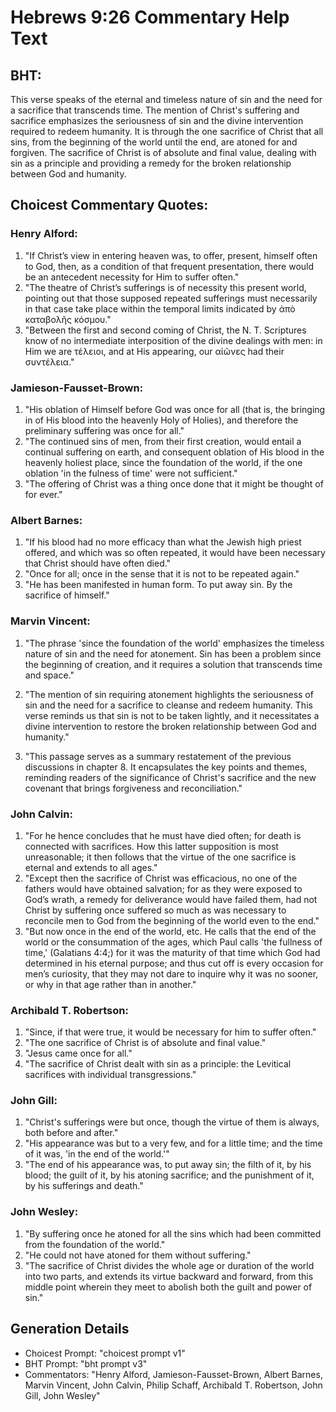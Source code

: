 # Hebrews 9:26 Commentary Help Text

## BHT:
This verse speaks of the eternal and timeless nature of sin and the need for a sacrifice that transcends time. The mention of Christ's suffering and sacrifice emphasizes the seriousness of sin and the divine intervention required to redeem humanity. It is through the one sacrifice of Christ that all sins, from the beginning of the world until the end, are atoned for and forgiven. The sacrifice of Christ is of absolute and final value, dealing with sin as a principle and providing a remedy for the broken relationship between God and humanity.

## Choicest Commentary Quotes:
### Henry Alford:
1. "If Christ’s view in entering heaven was, to offer, present, himself often to God, then, as a condition of that frequent presentation, there would be an antecedent necessity for Him to suffer often."
2. "The theatre of Christ’s sufferings is of necessity this present world, pointing out that those supposed repeated sufferings must necessarily in that case take place within the temporal limits indicated by ἀπὸ καταβολῆς κόσμου."
3. "Between the first and second coming of Christ, the N. T. Scriptures know of no intermediate interposition of the divine dealings with men: in Him we are τέλειοι, and at His appearing, our αἰῶνες had their συντέλεια."

### Jamieson-Fausset-Brown:
1. "His oblation of Himself before God was once for all (that is, the bringing in of His blood into the heavenly Holy of Holies), and therefore the preliminary suffering was once for all."
2. "The continued sins of men, from their first creation, would entail a continual suffering on earth, and consequent oblation of His blood in the heavenly holiest place, since the foundation of the world, if the one oblation 'in the fulness of time' were not sufficient."
3. "The offering of Christ was a thing once done that it might be thought of for ever."

### Albert Barnes:
1. "If his blood had no more efficacy than what the Jewish high priest offered, and which was so often repeated, it would have been necessary that Christ should have often died."
2. "Once for all; once in the sense that it is not to be repeated again."
3. "He has been manifested in human form. To put away sin. By the sacrifice of himself."

### Marvin Vincent:
1. "The phrase 'since the foundation of the world' emphasizes the timeless nature of sin and the need for atonement. Sin has been a problem since the beginning of creation, and it requires a solution that transcends time and space." 

2. "The mention of sin requiring atonement highlights the seriousness of sin and the need for a sacrifice to cleanse and redeem humanity. This verse reminds us that sin is not to be taken lightly, and it necessitates a divine intervention to restore the broken relationship between God and humanity." 

3. "This passage serves as a summary restatement of the previous discussions in chapter 8. It encapsulates the key points and themes, reminding readers of the significance of Christ's sacrifice and the new covenant that brings forgiveness and reconciliation."

### John Calvin:
1. "For he hence concludes that he must have died often; for death is connected with sacrifices. How this latter supposition is most unreasonable; it then follows that the virtue of the one sacrifice is eternal and extends to all ages."
2. "Except then the sacrifice of Christ was efficacious, no one of the fathers would have obtained salvation; for as they were exposed to God’s wrath, a remedy for deliverance would have failed them, had not Christ by suffering once suffered so much as was necessary to reconcile men to God from the beginning of the world even to the end."
3. "But now once in the end of the world, etc. He calls that the end of the world or the consummation of the ages, which Paul calls 'the fullness of time,' (Galatians 4:4;) for it was the maturity of that time which God had determined in his eternal purpose; and thus cut off is every occasion for men’s curiosity, that they may not dare to inquire why it was no sooner, or why in that age rather than in another."

### Archibald T. Robertson:
1. "Since, if that were true, it would be necessary for him to suffer often."
2. "The one sacrifice of Christ is of absolute and final value."
3. "Jesus came once for all."
4. "The sacrifice of Christ dealt with sin as a principle: the Levitical sacrifices with individual transgressions."

### John Gill:
1. "Christ's sufferings were but once, though the virtue of them is always, both before and after."
2. "His appearance was but to a very few, and for a little time; and the time of it was, 'in the end of the world.'"
3. "The end of his appearance was, to put away sin; the filth of it, by his blood; the guilt of it, by his atoning sacrifice; and the punishment of it, by his sufferings and death."

### John Wesley:
1. "By suffering once he atoned for all the sins which had been committed from the foundation of the world."
2. "He could not have atoned for them without suffering."
3. "The sacrifice of Christ divides the whole age or duration of the world into two parts, and extends its virtue backward and forward, from this middle point wherein they meet to abolish both the guilt and power of sin."


## Generation Details
- Choicest Prompt: "choicest prompt v1"
- BHT Prompt: "bht prompt v3"
- Commentators: "Henry Alford, Jamieson-Fausset-Brown, Albert Barnes, Marvin Vincent, John Calvin, Philip Schaff, Archibald T. Robertson, John Gill, John Wesley"
